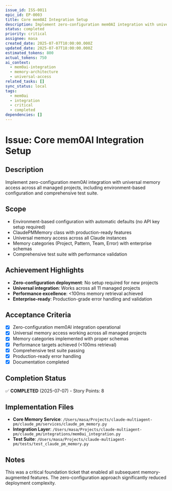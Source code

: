 ```yaml
---
issue_id: ISS-0011
epic_id: EP-0003
title: Core mem0AI Integration Setup
description: Implement zero-configuration mem0AI integration with universal memory access across all managed projects
status: completed
priority: critical
assignee: masa
created_date: 2025-07-07T10:00:00.000Z
updated_date: 2025-07-07T18:00:00.000Z
estimated_tokens: 800
actual_tokens: 750
ai_context:
  - mem0ai-integration
  - memory-architecture
  - universal-access
related_tasks: []
sync_status: local
tags:
  - mem0ai
  - integration
  - critical
  - completed
dependencies: []
---
```


# Issue: Core mem0AI Integration Setup

## Description
Implement zero-configuration mem0AI integration with universal memory access across all managed projects, including environment-based configuration and comprehensive test suite.

## Scope
- Environment-based configuration with automatic defaults (no API key setup required)
- ClaudePMMemory class with production-ready features
- Universal memory access across all Claude instances
- Memory categories (Project, Pattern, Team, Error) with enterprise schemas
- Comprehensive test suite with performance validation

## Achievement Highlights
- **Zero-configuration deployment**: No setup required for new projects
- **Universal integration**: Works across all 11 managed projects
- **Performance excellence**: <100ms memory retrieval achieved
- **Enterprise-ready**: Production-grade error handling and validation

## Acceptance Criteria
- [x] Zero-configuration mem0AI integration operational
- [x] Universal memory access working across all managed projects
- [x] Memory categories implemented with proper schemas
- [x] Performance targets achieved (<100ms retrieval)
- [x] Comprehensive test suite passing
- [x] Production-ready error handling
- [x] Documentation completed

## Completion Status
✅ **COMPLETED** (2025-07-07) - Story Points: 8

## Implementation Files
- **Core Memory Service**: `/Users/masa/Projects/claude-multiagent-pm/claude_pm/services/claude_pm_memory.py`
- **Integration Layer**: `/Users/masa/Projects/claude-multiagent-pm/claude_pm/integrations/mem0ai_integration.py`
- **Test Suite**: `/Users/masa/Projects/claude-multiagent-pm/tests/test_claude_pm_memory.py`

## Notes
This was a critical foundation ticket that enabled all subsequent memory-augmented features. The zero-configuration approach significantly reduced deployment complexity.
